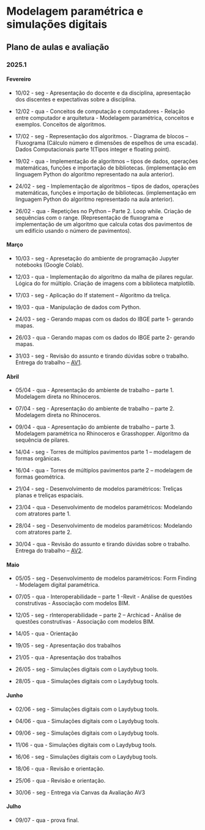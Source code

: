 # Modelagem paramétrica e simulações digitais

## Plano de aulas e avaliação
### 2025.1

#### Fevereiro

* 10/02 - seg - Apresentação do docente e da disciplina, apresentação dos discentes e expectativas sobre a disciplina.

* 12/02 - qua - Conceitos de computação e computadores - Relação entre computador e arquitetura - Modelagem paramétrica, conceitos e exemplos. Conceitos de algoritmos.

* 17/02 - seg - Representação dos algoritmos. - Diagrama de blocos – Fluxograma (Cálculo número e dimensões de espelhos de uma escada). Dados Computacionais parte 1(Tipos integer e floating point).

* 19/02 - qua - Implementação de algoritmos – tipos de dados, operações matemáticas, funções e importação de bibliotecas. (implementação em linguagem Python do algoritmo representado na aula anterior).

* 24/02 - seg - Implementação de algoritmos – tipos de dados, operações matemáticas, funções e importação de bibliotecas. (implementação em linguagem Python do algoritmo representado na aula anterior).

* 26/02 - qua - Repetições no Python – Parte 2. Loop while. Criação de sequências com o range. (Representação de fluxograma e implementação de um algoritmo que calcula cotas dos pavimentos de um edifício usando o número de pavimentos).



#### Março

* 10/03 - seg - Apresetação do ambiente de programação Jupyter notebooks (Google Colab).

* 12/03 - qua - Implementação do algoritmo da malha de pilares regular. Lógica do for múltiplo. Criação de imagens com a biblioteca matplotlib.

* 17/03 - seg - Aplicação do If statement – Algoritmo da treliça.

* 19/03 - qua - Manipulação de dados com Python.

* 24/03 - seg - Gerando mapas com os dados do IBGE parte 1- gerando mapas.

* 26/03 - qua - Gerando mapas com os dados do IBGE parte 2- gerando mapas.

* 31/03 - seg - Revisão do assunto e tirando dúvidas sobre o trabalho. Entrega do trabalho – [AV1](av1_edital_mpsd.md).

#### Abril

* 05/04 - qua - Apresentação do ambiente de trabalho – parte 1. Modelagem direta no Rhinoceros.

* 07/04 - seg - Apresentação do ambiente de trabalho – parte 2. Modelagem direta no Rhinoceros.

* 09/04 - qua - Apresentação do ambiente de trabalho – parte 3. Modelagem paramétrica no Rhinoceros e Grasshopper. Algoritmo da sequência de pilares.

* 14/04 - seg - Torres de múltiplos pavimentos parte 1 – modelagem de formas orgânicas.

* 16/04 - qua - Torres de múltiplos pavimentos parte 2 – modelagem de formas geométrica.

* 21/04 - seg - Desenvolvimento de modelos paramétricos: Treliças planas e treliças espaciais.

* 23/04 - qua - Desenvolvimento de modelos paramétricos: Modelando com atratores parte 1.

* 28/04 - seg - Desenvolvimento de modelos paramétricos: Modelando com atratores parte 2.

* 30/04 - qua - Revisão do assunto e tirando dúvidas sobre o trabalho. Entrega do trabalho – [AV2](av2_edital_mpsd.md).



#### Maio

* 05/05 - seg - Desenvolvimento de modelos paramétricos: Form Finding - Modelagem digital paramétrica.
  
* 07/05 - qua - Interoperabilidade – parte 1 -Revit - Análise de questões construtivas - Associação com modelos BIM.
  
* 12/05 - seg - rInteroperabilidade – parte 2 – Archicad - Análise de questões construtivas - Associação com modelos BIM.
  
* 14/05 - qua - Orientação

* 19/05 - seg - Apresentação dos trabalhos

* 21/05 - qua - Apresentação dos trabalhos

* 26/05 - seg - Simulações digitais com o Laydybug tools.

* 28/05 - qua - Simulações digitais com o Laydybug tools.

#### Junho

* 02/06 - seg - Simulações digitais com o Laydybug tools.

* 04/06 - qua - Simulações digitais com o Laydybug tools.

* 09/06 - seg - Simulações digitais com o Laydybug tools.

* 11/06 - qua - Simulações digitais com o Laydybug tools.

* 16/06 - seg - Simulações digitais com o Laydybug tools.

* 18/06 - qua - Revisão e orientação.

* 25/06 - qua - Revisão e orientação.

* 30/06 - seg - Entrega via Canvas da Avaliação AV3 <!-- * [Edital](av3_edital_mpsd.md). -->

#### Julho

* 09/07 - qua - prova final.



